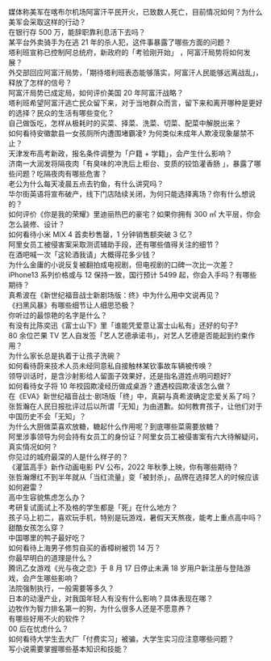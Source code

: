 媒体称美军在喀布尔机场阿富汗平民开火，已致数人死亡，目前情况如何？为什么美军会采取这样的行动？  
在银行存 500 万，能辞职靠利息活下去吗？  
某平台外卖骑手为在逃 21 年的杀人犯，这件事暴露了哪些方面的问题？  
塔利班宣称已控制阿总统府，新政府的「考验刚开始」 ，阿富汗局势将如何发展？  
外交部回应阿富汗局势，「期待塔利班表态能够落实，阿富汗人民能够远离战乱」，释放了怎样的信号？  
阿富汗局势已成定局，如何评价美国 20 年阿富汗战略？  
塔利班希望阿富汗逃亡民众留下来，对于当地群众而言，留下来和离开哪种是更好的选择？民众的生活有哪些变化？  
自己做饭吃，怎样从极耗时的买菜、择菜、洗菜、切菜、配菜中解脱出来？  
如何看待安徽歙县一女孩厕所内遭围堵霸凌? 为何类似未成年人欺凌现象屡禁不止？  
天津发布高考新政，报名条件调整为「户籍 + 学籍」，会产生什么影响？  
济南一大润发将隔夜肉「有臭味的冲洗后上柜台、变质的铰馅灌香肠 」，暴露了哪些问题？吃隔夜肉有哪些危害？  
老公为什么每天凌晨五点去钓鱼，有什么讲究吗？  
华尔街英语将宣布破产，线下门店陆续关闭，为何只能选择离场？你有什么想说的？  
如何评价《你是我的荣耀》里迪丽热巴的豪宅？如果你拥有 300 ㎡ 大平层，你会怎么装修、设计？  
如何看待小米 MIX 4 首卖秒售罄，1 分钟销售额突破 3 亿？  
阿里女员工被侵害案采取测谎辅助手段，还有哪些值得关注的细节？  
在酒吧喊一次「这轮酒我请」大概得花多少钱？  
为什么金庸的小说反复被翻拍成电视剧，但电视剧的口碑一次比一次差？  
iPhone13 系列价格或与 12 保持一致，国行预计 5499 起，你会入手吗？有哪些期待？  
真希波在《新世纪福音战士新剧场版：终》中为什么用中文说再见？  
《扫黑风暴》有哪些细节让人细思恐极？  
你听过的最惊艳的名字是什么？  
有没有比陈奕迅《富士山下》里「谁能凭爱意让富士山私有」还好的句子?  
80 余位芒果 TV 艺人自发签「艺人艺德承诺书」，对艺人艺德是否能起到约束作用？  
为什么家长总是执着于让孩子洗碗？  
如何看待蔚来技术人员未经同意私自接触林某钦事故车辆被传唤？  
领导训话时，是含沙射影给人留面子效果好，还是指名道姓点明问题好?  
如何看待女子将 10 年校园欺凌经历做成桌游？遭遇校园欺凌该怎么做？  
在《EVA》新世纪福音战士·剧场版「终」中，真嗣与真希波确定恋爱关系了吗？  
张哲瀚在人民日报批评过后以所谓「无知」为由道歉。如何教育孩子，让他们对于中国历史不会「无知」？  
为什么大厨做菜喜欢放糖，糖起什么作用呢？到底哪些菜需要放糖？  
阿里涉事领导为何会持有女员工的身份证？阿里女员工被侵害案有六大待解疑问，真实情况如何？  
你见过的城府最深的人是什么样子的？  
《灌篮高手》新作动画电影 PV 公布，2022 年秋季上映，你有哪些期待？  
张哲瀚爆红不到半年就从「当红流量」变「被封杀」，品牌在选择艺人的时候应该如何避雷？  
高中生容貌焦虑怎么办？  
考研复试面试上不及格的学生都是「死」在什么地方？  
孩子马上初二，喜欢玩手机，特别是玩游戏，暑假天天熬夜，能考上重点高中吗？  
甜酷女孩怎么穿？  
中国哪里的鸭子最好吃？  
如何看待上海男子修剪自买的香樟树被罚 14 万？  
你最早明白的道理是什么？  
腾讯乙女游戏《光与夜之恋》于 8 月 17 日停止未满 18 岁用户新注册与登陆游戏，会产生哪些影响？  
法院强制执行，一般需要等多久？  
日本的动漫产业，对我国年轻人有没有什么影响？具体表现在哪？  
边牧作为智力排名第一的狗，为什么很多人还是不愿意养？  
有哪些好用不火的软件？  
00 后在忧虑什么？  
如何看待大学生去大厂「付费实习」被骗，大学生实习应注意哪些问题？  
写小说需要掌握哪些基本知识和技能？  
